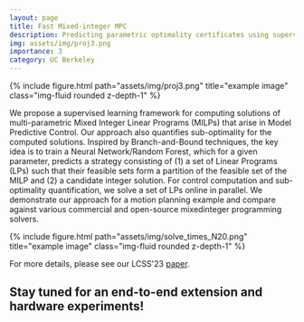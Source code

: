 ```yaml
---
layout: page
title: Fast Mixed-integer MPC
description: Predicting parametric optimality certificates using supervised learning for fast MPC
img: assets/img/proj3.png
importance: 3
category: UC Berkeley
---
```


<div class="row justify-content-sm-center">
    <div class="col-sm-8 mt-3 mt-md-0">
        {% include figure.html path="assets/img/proj3.png" title="example image" class="img-fluid rounded z-depth-1" %}
    </div>
</div>

We propose a supervised learning framework for
computing solutions of multi-parametric Mixed Integer Linear
Programs (MILPs) that arise in Model Predictive Control.
Our approach also quantifies sub-optimality for the computed
solutions. Inspired by Branch-and-Bound techniques, the key
idea is to train a Neural Network/Random Forest, which for
a given parameter, predicts a strategy consisting of (1) a set
of Linear Programs (LPs) such that their feasible sets form a
partition of the feasible set of the MILP and (2) a candidate
integer solution. For control computation and sub-optimality
quantification, we solve a set of LPs online in parallel. We
demonstrate our approach for a motion planning example and
compare against various commercial and open-source mixedinteger programming solvers.

<div class="row justify-content-sm-center">
    <div class="col-sm-8 mt-3 mt-md-0">
        {% include figure.html path="assets/img/solve_times_N20.png" title="example image" class="img-fluid rounded z-depth-1" %}
    </div>
</div>

For more details, please see our LCSS'23 <a href="https://ieeexplore.ieee.org/document/10149475">paper</a>.

## Stay tuned for an end-to-end extension and hardware experiments!
